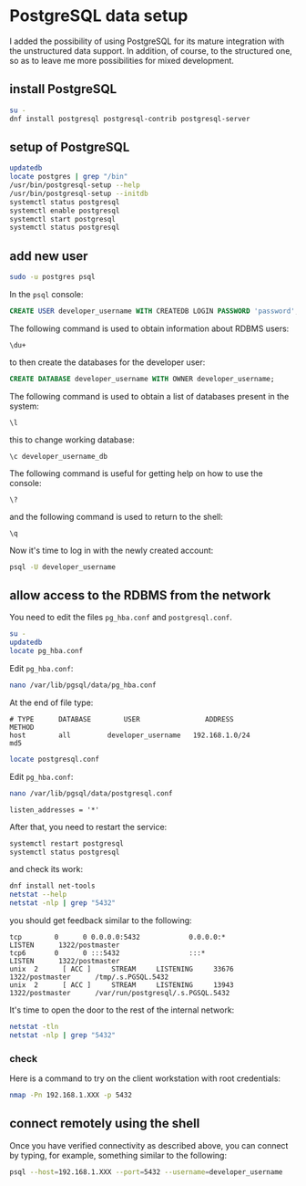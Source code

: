 # PostgreSQL data setup

I added the possibility of using PostgreSQL for its mature integration with the unstructured data support.
In addition, of course, to the structured one, so as to leave me more possibilities for mixed development.

## install PostgreSQL

```bash
su -
dnf install postgresql postgresql-contrib postgresql-server
```

## setup of PostgreSQL

```bash
updatedb
locate postgres | grep "/bin"
/usr/bin/postgresql-setup --help
/usr/bin/postgresql-setup --initdb
systemctl status postgresql
systemctl enable postgresql
systemctl start postgresql
systemctl status postgresql
```
## add new user

```bash
sudo -u postgres psql
```

In the `psql` console:

```sql
CREATE USER developer_username WITH CREATEDB LOGIN PASSWORD 'password';
```

The following command is used to obtain information about RDBMS users:

```console
\du+
```

to then create the databases for the developer user:

```sql
CREATE DATABASE developer_username WITH OWNER developer_username;
```

The following command is used to obtain a list of databases present in the system:

```console
\l
```

this to change working database:

```console
\c developer_username_db
```

The following command is useful for getting help on how to use the console:

```console
\?
```

and the following command is used to return to the shell:

```console
\q
```

Now it's time to log in with the newly created account:

```bash
psql -U developer_username
```

## allow access to the RDBMS from the network

You need to edit the files `pg_hba.conf` and `postgresql.conf`.

```bash
su -
updatedb
locate pg_hba.conf
```

Edit `pg_hba.conf`:

```bash
nano /var/lib/pgsql/data/pg_hba.conf
```

At the end of file type:

```text
# TYPE      DATABASE        USER                ADDRESS                 METHOD
host        all         developer_username   192.168.1.0/24             md5
```

```bash
locate postgresql.conf
```

Edit `pg_hba.conf`:

```bash
nano /var/lib/pgsql/data/postgresql.conf
```

```text
listen_addresses = '*'
```

After that, you need to restart the service:

```bash
systemctl restart postgresql
systemctl status postgresql
```

and check its work:

```bash
dnf install net-tools
netstat --help
netstat -nlp | grep "5432"
```

you should get feedback similar to the following:

```text
tcp        0      0 0.0.0.0:5432            0.0.0.0:*               LISTEN      1322/postmaster     
tcp6       0      0 :::5432                 :::*                    LISTEN      1322/postmaster     
unix  2      [ ACC ]     STREAM     LISTENING     33676    1322/postmaster      /tmp/.s.PGSQL.5432
unix  2      [ ACC ]     STREAM     LISTENING     13943    1322/postmaster      /var/run/postgresql/.s.PGSQL.5432
```

It's time to open the door to the rest of the internal network:

```bash
netstat -tln
netstat -nlp | grep "5432"
```

### check

Here is a command to try on the client workstation with root credentials:

```bash
nmap -Pn 192.168.1.XXX -p 5432
```

## connect remotely using the shell

Once you have verified connectivity as described above, you can connect by typing, for example, something similar to the following:

```bash
psql --host=192.168.1.XXX --port=5432 --username=developer_username
```
